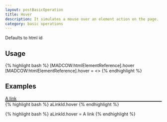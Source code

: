 ```yaml
---
layout: postBasicOperation
title: Hover
description: It simulates a mouse over an element action on the page.
category: basic operations
---
```


Defaults to html id

## Usage
{% highlight bash %}
[MADCOW:htmlElementReference].hover
[MADCOW:htmlElementReference].hover = <<text value to hover for>>
{% endhighlight %}

## Examples

<td><a href="#" name="aLinkName" id="aLinkId" class="aLinkClass aSecondLinkClass" style="display: block; border-bottom: 2px solid black;">A link</a></td>
{% highlight bash %}
aLinkId.hover
{% endhighlight %}

{% highlight bash %}
aLinkId.hover = A link
{% endhighlight %}


